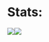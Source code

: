 # Stats:
<img src="https://my-github-readme-stats-mycodingchair.vercel.app/api?username=dtkdtk&show_icons=true" /><img src="https://my-github-readme-stats-mycodingchair.vercel.app/api/top-langs?username=dtkdtk&layout=donut">
